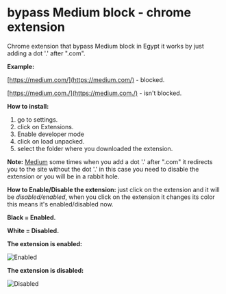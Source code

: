 
# bypass Medium block - chrome extension
Chrome extension that bypass Medium block in Egypt it works by just adding a dot '.' after ".com".

**Example:**

[https://medium.com/](https://medium.com/) - blocked.

[https://medium.com./](https://medium.com./) - isn't blocked.


**How to install:** 
 1. go to settings.
 2. click on Extensions.
 3. Enable developer mode
 4. click on load unpacked.
 5. select the folder where you downloaded the extension.

 **Note:** [Medium](https://medium.com/) some times when you add a dot '.' after ".com" it redirects you to the site without the dot '.' in this case you need to disable the extension or you will be in a rabbit hole.

**How to Enable/Disable the extension:**
just click on the extension and it will be *disabled/enabled*, when you click on the extension it changes its color this means it's enabled/disabled now.
 
**Black = Enabled.**

**White = Disabled.**


**The extension is enabled:**

![Enabled](https://i.imgur.com/VjYlQqE.png)
 
**The extension is disabled:**

![Disabled](https://i.imgur.com/pllWKFn.png)
